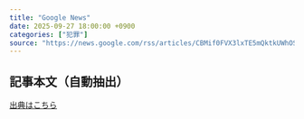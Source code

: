 ```yaml
---
title: "Google News"
date: 2025-09-27 18:00:00 +0900
categories: ["犯罪"]
source: "https://news.google.com/rss/articles/CBMif0FVX3lxTE5mQktkUWhOS2FqUllqcElvNDJ4dWRXVFZldXBxcnBHRkVQcU9RWFhPZXgwUUpYeVBiUURaZkpzMWNmMFNtdnZNRlk2LW1DdkU2NGZidERCSXV2RFFFMHQxRVJzQTZtMWlEQWJXT1BxSUcweFNraDVsOWZnWjFKMkk?oc=5"
---
```


## 記事本文（自動抽出）
<body class="y0K44d EA71Tc" id="readabilityBody"></body>

[出典はこちら](https://news.google.com/rss/articles/CBMif0FVX3lxTE5mQktkUWhOS2FqUllqcElvNDJ4dWRXVFZldXBxcnBHRkVQcU9RWFhPZXgwUUpYeVBiUURaZkpzMWNmMFNtdnZNRlk2LW1DdkU2NGZidERCSXV2RFFFMHQxRVJzQTZtMWlEQWJXT1BxSUcweFNraDVsOWZnWjFKMkk?oc=5)
